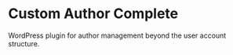 Custom Author Complete
=========================

WordPress plugin for author management beyond the user account structure.
